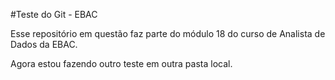 #Teste do Git - EBAC

Esse repositório em questão faz parte do módulo 18 do curso de Analista de Dados da EBAC. 

Agora estou fazendo outro teste em outra pasta local.

